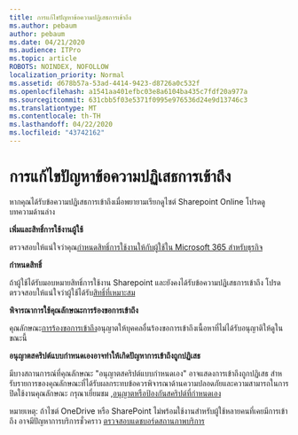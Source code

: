 ```yaml
---
title: การแก้ไขปัญหาข้อความปฏิเสธการเข้าถึง
ms.author: pebaum
author: pebaum
ms.date: 04/21/2020
ms.audience: ITPro
ms.topic: article
ROBOTS: NOINDEX, NOFOLLOW
localization_priority: Normal
ms.assetid: d678b57a-53ad-4414-9423-d8726a0c532f
ms.openlocfilehash: a1541aa401efbc03e8a6104ba435c7fdf20a977a
ms.sourcegitcommit: 631cbb5f03e5371f0995e976536d24e9d13746c3
ms.translationtype: MT
ms.contentlocale: th-TH
ms.lasthandoff: 04/22/2020
ms.locfileid: "43742162"
---
```

# <a name="troubleshoot-access-denied-messages"></a>การแก้ไขปัญหาข้อความปฏิเสธการเข้าถึง

หากคุณได้รับข้อความปฏิเสธการเข้าถึงเมื่อพยายามเรียกดูไซต์ Sharepoint Online โปรดดูบทความด้านล่าง

**เพิ่มและสิทธิ์การใช้งานผู้ใช้**

ตรวจสอบให้แน่ใจว่าคุณ[กําหนดสิทธิ์การใช้งานให้กับผู้ใช้ใน Microsoft 365 สําหรับธุรกิจ](https://docs.microsoft.com/office365/admin/subscriptions-and-billing/assign-licenses-to-users?view=o365-worldwide&amp;tabs=One)

**กําหนดสิทธิ์**

ถ้าผู้ใช้ได้รับมอบหมายสิทธิ์การใช้งาน Sharepoint และยังคงได้รับข้อความปฏิเสธการเข้าถึง โปรดตรวจสอบให้แน่ใจว่าผู้ใช้ได้รับ[สิทธิ์ที่เหมาะสม](https://docs.microsoft.com/sharepoint/understanding-permission-levels)

**พิจารณาการใช้คุณลักษณะการร้องขอการเข้าถึง**

คุณลักษณะ[การร้องขอการเข้าถึง](https://support.office.com/article/Set-up-and-manage-access-requests-94B26E0B-2822-49D4-929A-8455698654B3)อนุญาตให้บุคคลอื่นร้องขอการเข้าถึงเนื้อหาที่ไม่ได้รับอนุญาติให้ดูในขณะนี้ 

**อนุญาตสคริปต์แบบกําหนดเองอาจทําให้เกิดปัญหาการเข้าถึงถูกปฏิเสธ**

มีบางสถานการณ์ที่คุณลักษณะ "อนุญาตสคริปต์แบบกําหนดเอง" อาจแสดงการเข้าถึงถูกปฏิเสธ สําหรับรายการของคุณลักษณะที่ได้รับผลกระทบข้อควรพิจารณาด้านความปลอดภัยและความสามารถในการปิดใช้งานคุณลักษณะ กรุณาเยี่ยมชม ,[อนุญาตหรือป้องกันสคริปต์ที่กําหนดเอง](https://docs.microsoft.com/sharepoint/allow-or-prevent-custom-script)

หมายเหตุ: ถ้าไซต์ OneDrive หรือ SharePoint ไม่พร้อมใช้งานสําหรับผู้ใช้หลายคนที่เคยมีการเข้าถึง อาจมีปัญหาการบริการชั่วคราว [ตรวจสอบแดชบอร์ดสถานภาพบริการ](https://portal.office.com/adminportal/home#/servicehealth)


  

